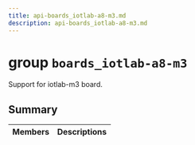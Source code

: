 ```yaml
---
title: api-boards_iotlab-a8-m3.md
description: api-boards_iotlab-a8-m3.md
---
```

# group `boards_iotlab-a8-m3` 

Support for iotlab-m3 board.

## Summary

 Members                        | Descriptions                                
--------------------------------|---------------------------------------------

